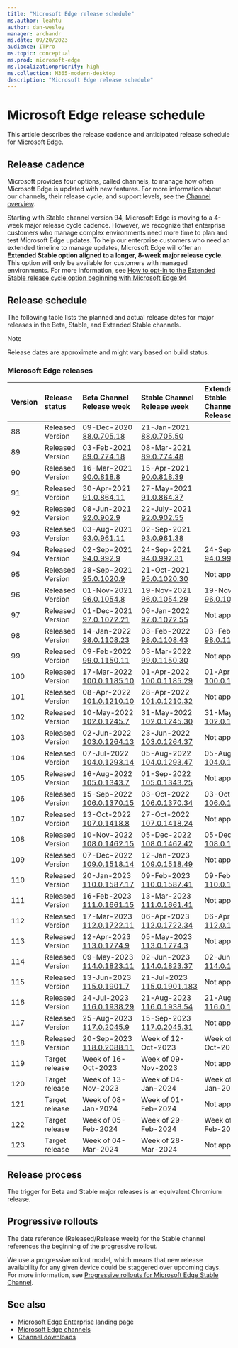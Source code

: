 ```yaml
---
title: "Microsoft Edge release schedule"
ms.author: leahtu
author: dan-wesley
manager: archandr
ms.date: 09/20/2023
audience: ITPro
ms.topic: conceptual
ms.prod: microsoft-edge
ms.localizationpriority: high
ms.collection: M365-modern-desktop
description: "Microsoft Edge release schedule"
---
```


# Microsoft Edge release schedule

This article describes the release cadence and anticipated release schedule for Microsoft Edge.

## Release cadence

Microsoft provides four options, called channels, to manage how often Microsoft Edge is updated with new features. For more information about our channels, their release cycle, and support levels, see the [Channel overview](./microsoft-edge-channels.md#channel-overview).

Starting with Stable channel version 94, Microsoft Edge is moving to a 4-week major release cycle cadence. However, we recognize that enterprise customers who manage complex environments need more time to plan and test Microsoft Edge updates. To help our enterprise customers who need an extended timeline to manage updates, Microsoft Edge will offer an **Extended Stable option aligned to a longer, 8-week major release cycle**. This option will only be available for customers with managed environments. For more information, see [How to opt-in to the Extended Stable release cycle option beginning with Microsoft Edge 94](https://blogs.windows.com/msedgedev/2021/07/15/opt-in-extended-stable-release-cycle/)

## Release schedule

The following table lists the planned and actual release dates for major releases in the Beta, Stable, and Extended Stable channels.

> [!NOTE]
> Release dates are approximate and might vary based on build status.

### Microsoft Edge releases

| Version | Release status | Beta Channel<br>Release week | Stable Channel<br>Release week | Extended Stable Channel<br>Release week |
|:-----|:-----|:-----|:-----|:-----|
| 88 | Released<br>Version | 09-Dec-2020<br>[88.0.705.18](/deployedge/microsoft-edge-relnote-archive-beta-channel#version-88070518-december-9) | 21-Jan-2021<br>[88.0.705.50](/deployedge/microsoft-edge-relnote-archive-stable-channel#version-88070550-january-21)|  |
| 89 | Released<br>Version | 03-Feb-2021<br>[89.0.774.18](/deployedge/microsoft-edge-relnote-archive-beta-channel#version-89077418-february-3) | 08-Mar-2021<br>[89.0.774.48](/deployedge/microsoft-edge-relnote-archive-stable-channel#version-89077448-march-8) |  |
| 90 | Released<br>Version | 16-Mar-2021<br>[90.0.818.8](/deployedge/microsoft-edge-relnote-archive-beta-channel#version-9008188-march-16)  | 15-Apr-2021<BR>[90.0.818.39](/deployedge/microsoft-edge-relnote-archive-stable-channel#version-90081839-april-15) |  |
| 91 | Released<br>Version | 30-Apr-2021<br>[91.0.864.11](/deployedge/microsoft-edge-relnote-archive-beta-channel#version-91086411-april-30) | 27-May-2021<BR>[91.0.864.37](/deployedge/microsoft-edge-relnote-archive-stable-channel#version-91086437-may-27) |  |
| 92 | Released<br>Version | 08-Jun-2021<br>[92.0.902.9](/deployedge/microsoft-edge-relnote-archive-beta-channel#version-9209029-june-08) | 22-July-2021<BR>[92.0.902.55](/deployedge/microsoft-edge-relnote-archive-stable-channel#version-92090255-july-22) |  |
| 93 | Released<br>Version | 03-Aug-2021<br>[93.0.961.11](/deployedge/microsoft-edge-relnote-beta-channel#version-93096111-August-03) | 02-Sep-2021<BR>[93.0.961.38](/deployedge/microsoft-edge-relnote-archive-stable-channel#version-93096138-September-02) |  |
| 94 | Released<br>Version | 02-Sep-2021<br>[94.0.992.9](/deployedge/microsoft-edge-relnote-archive-beta-channel#version-9409929-September-02) | 24-Sep-2021<BR>[94.0.992.31](/deployedge/microsoft-edge-relnote-archive-stable-channel#version-94099231-September-24) | 24-Sep-2021<BR>[94.0.992.31](/deployedge/microsoft-edge-relnote-archive-stable-channel#version-94099231-September-24) |
| 95 | Released<br>Version | 28-Sep-2021<br>[95.0.1020.9](/deployedge/microsoft-edge-relnote-archive-beta-channel#version-95010209-September-28) | 21-Oct-2021<br>[95.0.1020.30](/deployedge/microsoft-edge-relnote-archive-stable-channel#version-950102030-october-21) | Not applicable |
| 96 | Released<br>Version  | 01-Nov-2021<br>[96.0.1054.8](/DeployEdge/microsoft-edge-relnote-archive-beta-channel?branch=pr-en-us-1163#version-96010548-november-1) | 19-Nov-2021<br>[96.0.1054.29](/deployedge/microsoft-edge-relnote-archive-stable-channel#version-960105429-november-19) | 19-Nov-2021<br>[96.0.1054.29](/deployedge/microsoft-edge-relnote-archive-stable-channel#version-960105429-november-19) |
| 97 | Released<br>Version | 01-Dec-2021<br>[97.0.1072.21](/deployedge/microsoft-edge-relnote-archive-beta-channel#version-970107221-december-1) | 06-Jan-2022<br>[97.0.1072.55](/deployedge/microsoft-edge-relnote-archive-stable-channel#version-970107255-january-6)| Not applicable  |
| 98 | Released<br>Version | 14-Jan-2022<br>[98.0.1108.23](/deployedge/microsoft-edge-relnote-archive-beta-channel#version-980110823-january-14) | 03-Feb-2022<br>[98.0.1108.43](/deployedge/microsoft-edge-relnote-archive-stable-channel?branch=pr-en-us-1449#version-980110843-february-3) | 03-Feb-2022<br>[98.0.1108.43](/deployedge/microsoft-edge-relnote-archive-stable-channel?branch=pr-en-us-1449#version-980110843-february-3) |
| 99 | Released<br>Version | 09-Feb-2022<br>[99.0.1150.11](/deployedge/microsoft-edge-relnote-archive-beta-channel#version-990115011-february-9) | 03-Mar-2022<br>[99.0.1150.30](/deployedge/microsoft-edge-relnote-archive-stable-channel#version-990115030-march-3) | Not applicable  |
| 100 | Released<br>Version | 17-Mar-2022<br>[100.0.1185.10](/deployedge/microsoft-edge-relnote-archive-beta-channel#version-1000118510-march-17) | 01-Apr-2022<br>[100.0.1185.29](/deployedge/microsoft-edge-relnote-archive-stable-channel#version-1000118529-april-1) | 01-Apr-2022<br>[100.0.1185.29](/deployedge/microsoft-edge-relnote-archive-stable-channel#version-1000118529-april-1) |
| 101 | Released<br>Version | 08-Apr-2022<br>[101.0.1210.10](/deployedge/microsoft-edge-relnote-archive-beta-channel#version-1010121010-april-8) | 28-Apr-2022<br>[101.0.1210.32](/deployedge/microsoft-edge-relnote-archive-stable-channel#version-1010121032-april-28) | Not applicable |
| 102 | Released<br>Version | 10-May-2022<br>[102.0.1245.7](/deployedge/microsoft-edge-relnote-archive-beta-channel#version-102012457-may-10) | 31-May-2022<br>[102.0.1245.30](/deployedge/microsoft-edge-relnote-archive-stable-channel?branch=pr-en-us-2076#version-1020124530-may-31-2022) | 31-May-2022<br>[102.0.1245.30](/deployedge/microsoft-edge-relnote-archive-stable-channel#version-1020124530-may-31) |
| 103 | Released<br>Version | 02-Jun-2022<br>[103.0.1264.13](/deployedge/microsoft-edge-relnote-archive-beta-channel#version-1030126413-june-2) | 23-Jun-2022<br>[103.0.1264.37](/deployedge/microsoft-edge-relnote-archive-stable-channel#version-1030126437-june-23) | Not applicable |
| 104 | Released<br>Version | 07-Jul-2022<br>[104.0.1293.14](/DeployEdge/microsoft-edge-relnote-archive-beta-channel#version-1040129314-july-7) | 05-Aug-2022<br>[104.0.1293.47](/deployedge/microsoft-edge-relnote-archive-stable-channel#version-1040129347-august-5) | 05-Aug-2022<br>[104.0.1293.47](/deployedge/microsoft-edge-relnote-archive-stable-channel#version-1040129347-august-5) |
| 105 | Released<br>Version | 16-Aug-2022<br>[105.0.1343.7](/deployedge/microsoft-edge-relnote-archive-beta-channel#version-105013437-august-16-2022) | 01-Sep-2022<br>[105.0.1343.25](/deployedge/microsoft-edge-relnote-archive-stable-channel#version-1050134325-september-1-2022) | Not applicable |
| 106 |Released<br>Version | 15-Sep-2022<br>[106.0.1370.15](/deployedge/microsoft-edge-relnote-archive-beta-channel#version-1060137015-september-15-2022) | 03-Oct-2022<br>[106.0.1370.34](/deployedge/microsoft-edge-relnote-archive-stable-channel#version-1060137034-october-3-2022) | 03-Oct-2022<br>[106.0.1370.34](/deployedge/microsoft-edge-relnote-archive-stable-channel#version-1060137034-october-3-2022) |
| 107 | Released<br>Version | 13-Oct-2022<br>[107.0.1418.8](/deployedge/microsoft-edge-relnote-archive-beta-channel#version-107014188-october-13-2022) | 27-Oct-2022<br>[107.0.1418.24](/deployedge/microsoft-edge-relnote-archive-stable-channel#version-1070141824-october-27-2022)| Not applicable |
| 108 | Released <br>Version | 10-Nov-2022<br>[108.0.1462.15](/DeployEdge/microsoft-edge-relnote-archive-beta-channel#version-1080146215-november-10-2022) | 05-Dec-2022<br>[108.0.1462.42](/deployedge/microsoft-edge-relnote-stable-channel#version-1080146242-december-5-2022) | 05-Dec-2022<br>[108.0.1462.42](/deployedge/microsoft-edge-relnote-archive-stable-channel#version-1080146242-december-5-2022) |
| 109 | Released<br>Version | 07-Dec-2022<br>[109.0.1518.14](/DeployEdge/microsoft-edge-relnote-archive-beta-channel#version-1090151814-december-07-2022) | 12-Jan-2023<br>[109.0.1518.49](/deployedge/microsoft-edge-relnote-archive-stable-channel#version-1090151849-january-12-2023) | Not applicable |
| 110 | Released<br>Version | 20-Jan-2023<br>[110.0.1587.17](/deployedge/microsoft-edge-relnote-archive-beta-channel#version-1100158717-january-20-2023) | 09-Feb-2023<br>[110.0.1587.41](/deployedge/microsoft-edge-relnote-archive-stable-channel#version-1100158741-february-9-2023) | 09-Feb-2023<br>[110.0.1587.41](/deployedge/microsoft-edge-relnote-archive-stable-channel#version-1100158741-february-9-2023) |
| 111 | Released<br>Version | 16-Feb-2023<br>[111.0.1661.15](/deployedge/microsoft-edge-relnote-archive-beta-channel#version-1110166115-february-16-2023)| 13-Mar-2023<br>[111.0.1661.41](/deployedge/microsoft-edge-relnote-archive-stable-channel?branch=pr-en-us-2597#version-1110166141-march-13-2023) | Not applicable |
| 112 | Released<br>Version | 17-Mar-2023<br>[112.0.1722.11](/deployedge/microsoft-edge-relnote-archive-beta-channel?branch=pr-en-us-2604) | 06-Apr-2023<br>[112.0.1722.34](/deployedge/microsoft-edge-relnote-archive-stable-channel#version-1120172234-april-6-2023)| 06-Apr-2023<br>[112.0.1722.34](/deployedge/microsoft-edge-relnote-archive-stable-channel#version-1120172234-april-6-2023) |
| 113 | Released<br>Version | 12-Apr-2023<br>[113.0.1774.9](/deployedge/microsoft-edge-relnote-archive-beta-channel#version-113017749-april-12-2023) | 05-May-2023<br>[113.0.1774.3](/deployedge/microsoft-edge-relnote-archive-stable-channel#1130177435-may-5-2023) | Not applicable |
| 114 | Released<br>Version | 09-May-2023<br>[114.0.1823.11](/deployedge/microsoft-edge-relnote-archive-beta-channel#version-1140182311-may-9-2023) | 02-Jun-2023<br>[114.0.1823.37](/deployedge/microsoft-edge-relnote-archive-stable-channel#version-1140182337-june-2-2023) | 02-Jun-2023<br>[114.0.1823.37](/deployedge/microsoft-edge-relnote-archive-stable-channel#version-1140182337-june-2-2023) |
| 115 | Released<br>Version | 13-Jun-2023<br>[115.0.1901.7](/deployedge/microsoft-edge-relnote-archive-beta-channel#version-115019017-june-13-2023) | 21-Jul-2023<br>[115.0.1901.183](/deployedge/microsoft-edge-relnote-stable-channel#version-11501901183-july-21-2023) | Not applicable |
| 116 | Released<br>Version  | 24-Jul-2023<br>[116.0.1938.29](/deployedge/microsoft-edge-relnote-archive-beta-channel#version-1160193829-july-24-2023) | 21-Aug-2023<br>[116.0.1938.54](/deployedge/microsoft-edge-relnote-stable-channel#version-1160193854-august-21-2023)| 21-Aug-2023<br>[116.0.1938.54](/deployedge/microsoft-edge-relnote-stable-channel#version-1160193854-august-21-2023) |
| 117 | Released<br>Version | 25-Aug-2023<br>[117.0.2045.9](/deployedge/microsoft-edge-relnote-archive-beta-channel#version-117020459-august-24-2023) | 15-Sep-2023<br>[117.0.2045.31](/deployedge/microsoft-edge-relnote-stable-channel#version-1170204531-september-15) | Not applicable |
| 118 |Released<br>Version | 20-Sep-2023<br>[118.0.2088.11](/deployedge/microsoft-edge-relnote-beta-channel#version-1180208811-september-20-2023) | Week of 12-Oct-2023 | Week of 12-Oct-2023 |
| 119 | Target release | Week of 16-Oct-2023 | Week of 09-Nov-2023 | Not applicable |
| 120 | Target release | Week of 13-Nov-2023 | Week of 04-Jan-2024 | Week of 04-Jan-2024 |
| 121 | Target release | Week of 08-Jan-2024 | Week of 01-Feb-2024 | Not applicable |
| 122 | Target release | Week of 05-Feb-2024 | Week of 29-Feb-2024 | Week of 29-Feb-2024 |
| 123 | Target release | Week of 04-Mar-2024 | Week of 28-Mar-2024 | Not applicable |

## Release process

The trigger for Beta and Stable major releases is an equivalent Chromium release.

## Progressive rollouts

The date reference (Released/Release week) for the Stable channel references the beginning of the progressive rollout.

We use a progressive rollout model, which means that new release availability for any given device could be staggered over upcoming days. For more information, see [Progressive rollouts for Microsoft Edge Stable Channel](/deployedge/microsoft-edge-update-progressive-rollout).

## See also

- [Microsoft Edge Enterprise landing page](https://aka.ms/EdgeEnterprise)
- [Microsoft Edge channels](/deployedge/microsoft-edge-channels)
- [Channel downloads](https://www.microsoft.com/edge/business/download)
